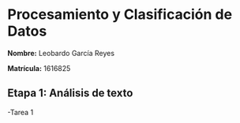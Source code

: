 # Procesamiento y Clasificación de Datos

**Nombre:** Leobardo García Reyes

**Matrícula:** 1616825

## Etapa 1: Análisis de texto

-Tarea 1

